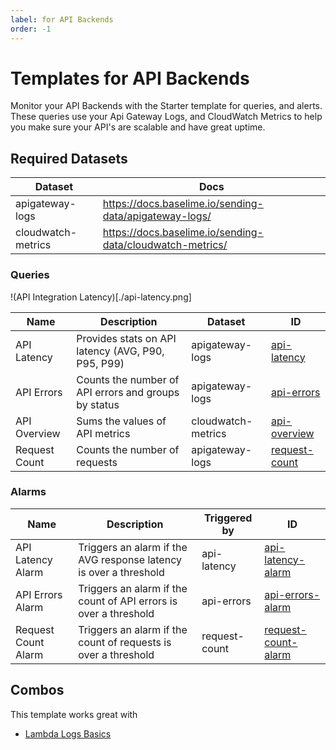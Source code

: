 ```yaml
---
label: for API Backends
order: -1
---
```

# Templates for API Backends

Monitor your API Backends with the Starter template for queries, and alerts. These queries use your Api Gateway Logs, and CloudWatch Metrics to help you make sure your API's are scalable and have great uptime.

## Required Datasets

| Dataset | Docs  |
|---------|-------|
| apigateway-logs | https://docs.baselime.io/sending-data/apigateway-logs/ |
| cloudwatch-metrics | https://docs.baselime.io/sending-data/cloudwatch-metrics/ |

### Queries

!(API Integration Latency)[./api-latency.png]

| Name | Description | Dataset | ID |
|------|-------------|---------|----|
| API Latency | Provides stats on API latency (AVG, P90, P95, P99) | apigateway-logs | [api-latency](https://github.com/Baselime/templates/tree/main/templates/api-backends/api-latency.yml) |
| API Errors | Counts the number of API errors and groups by status | apigateway-logs | [api-errors](https://github.com/Baselime/templates/tree/main/templates/api-backends/errors.yml) |
| API Overview | Sums the values of API metrics | cloudwatch-metrics | [api-overview](https://github.com/Baselime/templates/tree/main/templates/api-backends/api-overview.yml) |
| Request Count | Counts the number of requests | apigateway-logs | [request-count](https://github.com/Baselime/templates/tree/main/templates/api-backends/request-count.yml) |

### Alarms

| Name | Description | Triggered by | ID |
|------|-------------|-------------|----|
| API Latency Alarm | Triggers an alarm if the AVG response latency is over a threshold | api-latency | [api-latency-alarm](https://github.com/Baselime/templates/tree/main/templates/api-backends/api-latency.yml) |
| API Errors Alarm | Triggers an alarm if the count of API errors is over a threshold | api-errors | [api-errors-alarm](https://github.com/Baselime/templates/tree/main/templates/api-backends/errors.yml)|
| Request Count Alarm | Triggers an alarm if the count of requests is over a threshold | request-count | [request-count-alarm](https://github.com/Baselime/templates/tree/main/templates/api-backends/request-count.yml) |


## Combos

This template works great with

* [Lambda Logs Basics](../lambda-logs-basics/)